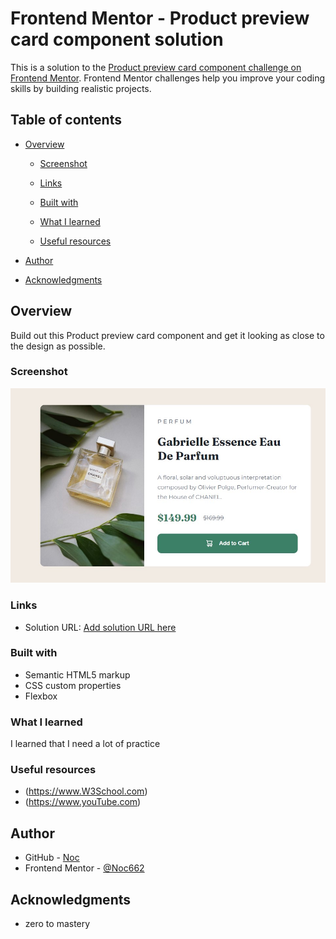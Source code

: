 # Frontend Mentor - Product preview card component solution

This is a solution to the [Product preview card component challenge on Frontend Mentor](https://www.frontendmentor.io/challenges/product-preview-card-component-GO7UmttRfa). Frontend Mentor challenges help you improve your coding skills by building realistic projects.

## Table of contents

- [Overview](#overview)

  - [Screenshot](#screenshot)
  - [Links](#links)

  - [Built with](#built-with)
  - [What I learned](#what-i-learned)

  - [Useful resources](#useful-resources)

- [Author](#author)
- [Acknowledgments](#acknowledgments)

## Overview

Build out this Product preview card component and get it looking as close to the design as possible.

### Screenshot

![](./product.jpg)

### Links

- Solution URL: [Add solution URL here](https://your-solution-url.com)

### Built with

- Semantic HTML5 markup
- CSS custom properties
- Flexbox

### What I learned

I learned that I need a lot of practice

### Useful resources

- (https://www.W3School.com)
- (https://www.youTube.com)

## Author

- GitHub - [Noc](https://github.com/Noc662)
- Frontend Mentor - [@Noc662](https://www.frontendmentor.io/profile/Noc662)

## Acknowledgments

- zero to mastery

